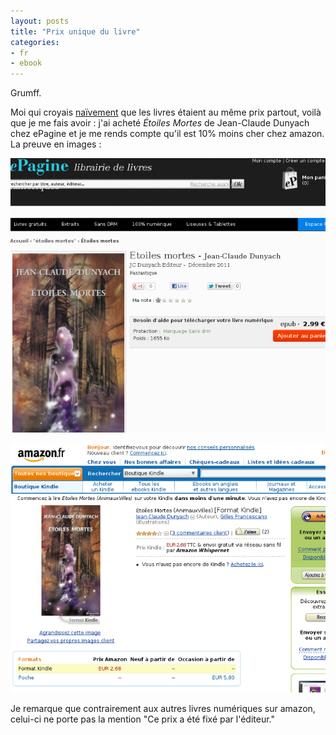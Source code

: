```yaml
---
layout: posts
title: "Prix unique du livre"
categories:
- fr
- ebook
---
```


Grumff.

Moi qui croyais [naïvement](/journal/2011/06-23/Prix_unique.html) que les livres étaient au même prix partout, voilà que je me fais avoir : j'ai acheté *Étoiles Mortes* de Jean-Claude Dunyach chez ePagine et je me rends compte qu'il est 10% moins cher chez amazon. La preuve en images :

![ePagine](/journal/images/epagine.png)

![Amazon](/journal/images/amzn.png)

Je remarque que contrairement aux autres livres numériques sur amazon, celui-ci ne porte pas la mention "Ce prix a été fixé par l'éditeur."
